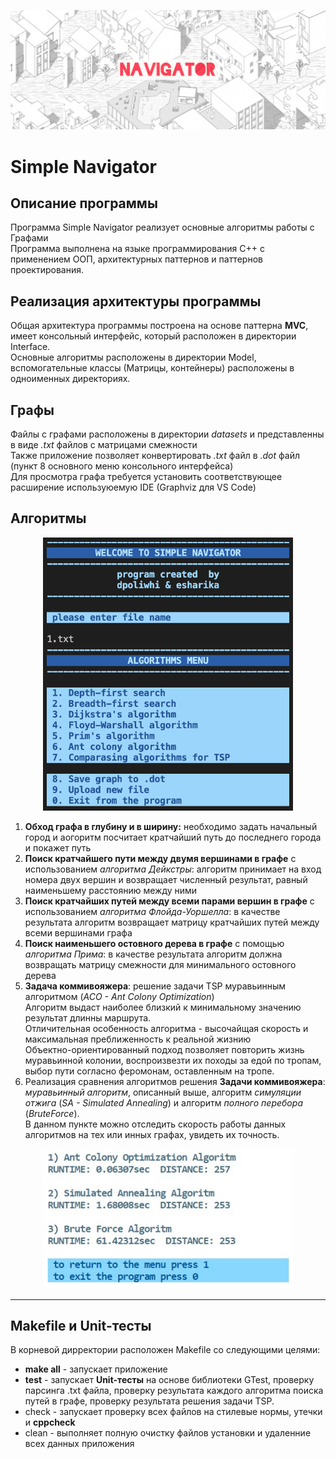 <p align="center">
<img src="screenshots/2.JPG" alt="drawing"/>
</p>

# **Simple Navigator**

## Описание программы
Программа Simple Navigator реализует основные алгоритмы работы с Графами <br>
Программа выполнена на языке программирования С++ с применением ООП, архитектурных паттернов и паттернов проектирования.

## Реализация архитектуры программы

Общая архитектура программы построена на основе паттерна **MVC**, имеет консольный интерфейс, который расположен в директории Interface.<br>  Основные алгоритмы расположены в директории Model, вспомогательные классы (Матрицы, контейнеры) расположены в одноименных директориях.<br> 

## Графы
Файлы с графами расположены в директории *datasets* и представленны в виде *.txt* файлов с матрицами смежности <br>
Также приложение позволяет конвертировать *.txt* файл в *.dot* файл (пункт 8 основного меню консольного интерфейса) <br>
Для просмотра графа требуется установить соответствующее расширение используюемую IDE (Graphviz для VS Code)

## Алгоритмы
<p align="center">
<img src="screenshots/1.png" alt="drawing" width="400"/>
</p>

1. **Обход графа в глубину и в ширину:** необходимо задать начальный город и аогоритм посчитает кратчайший путь до последнего города и покажет путь <br>
2. **Поиск кратчайшего пути между двумя вершинами в графе** с использованием *алгоритма Дейкстры*: алгоритм принимает на вход номера двух вершин и возвращает численный результат, равный наименьшему расстоянию между ними <br>
3. **Поиск кратчайших путей между всеми парами вершин в графе** с использованием *алгоритма Флойда-Уоршелла*: в качестве результата алгоритм возвращает матрицу кратчайших путей между всеми вершинами графа <br>
4. **Поиск наименьшего остовного дерева в графе** с помощью *алгоритма Прима*: в качестве результата алгоритм должна возвращать матрицу смежности для минимального остовного дерева <br>
5. **Задача коммивояжера**: решение задачи TSP муравьинным алгоритмом (*ACO - Ant Colony Optimization*) <br> Алгоритм выдаст наиболее близкий к минимальному значению результат длинны маршрута. <br> Отличительная особенность алгоритма - высочайщая скорость и максимальная преближенность к реальной жизнию <br> Объектно-ориентированный подход позволяет повторить жизнь муравьинной колонии, воспроизвезти их походы за едой по тропам, выбор пути согласно феромонам, оставленным на тропе. <br>
6. Реализация сравнения алгоритмов решения **Задачи коммивояжера**: *муравьинный алгоритм*, описанный выше, алгоритм *симуляции отжига* (*SA - Simulated Annealing*) и алгоритм *полного перебора* (*BruteForce*). <br> В данном пункте можно отследить скорость работы данных алгоритмов на тех или инных графах, увидеть их точность. 


<p align="center">
<img src="screenshots/3.jpg" alt="drawing" width="400"/>
</p>

********* 

## Makefile и Unit-тесты
В корневой дирректории расположен Makefile со следующими целями:

* **make all** - запускает приложение<br>
* **test** - запускает **Unit-тесты** на основе библиотеки GTest, проверку парсинга .txt файла, проверку результата каждого алгоритма поиска путей в графе, проверку результата решения задачи TSP.<br> 
* check - запускает проверку всех файлов на стилевые нормы, утечки и **cppcheck**
* clean - выполняет полную очистку файлов установки и удаленние всех данных приложения
